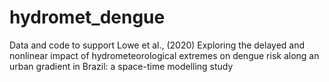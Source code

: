 # hydromet_dengue
Data and code to support Lowe et al., (2020) Exploring the delayed and nonlinear impact of hydrometeorological extremes on dengue risk along an urban gradient in Brazil: a space-time modelling study
